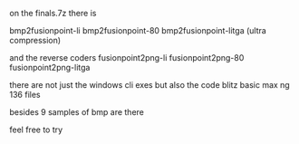 on the finals.7z there is 

bmp2fusionpoint-li
bmp2fusionpoint-80
bmp2fusionpoint-litga (ultra compression)

and the reverse coders
fusionpoint2png-li
fusionpoint2png-80
fusionpoint2png-litga

there are not just the windows cli exes but also the code blitz basic max ng 136 files

besides 9 samples of bmp are there

feel free to try
